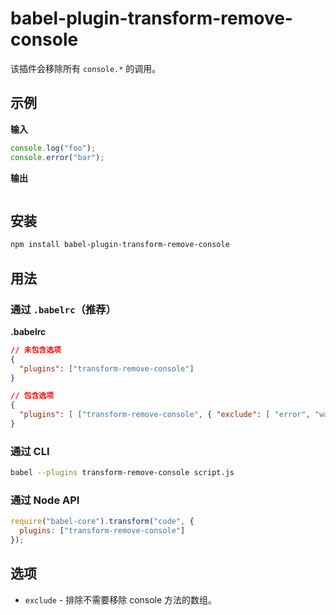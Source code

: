 # babel-plugin-transform-remove-console

该插件会移除所有 `console.*` 的调用。

## 示例

**输入**

```javascript
console.log("foo");
console.error("bar");
```

**输出**

```javascript
```

## 安装

```sh
npm install babel-plugin-transform-remove-console
```

## 用法

### 通过 `.babelrc`（推荐）

**.babelrc**

```json
// 未包含选项
{
  "plugins": ["transform-remove-console"]
}
```

```json
// 包含选项
{
  "plugins": [ ["transform-remove-console", { "exclude": [ "error", "warn"] }] ]
}
```

### 通过 CLI

```sh
babel --plugins transform-remove-console script.js
```

### 通过 Node API

```javascript
require("babel-core").transform("code", {
  plugins: ["transform-remove-console"]
});
```

## 选项

+ `exclude` - 排除不需要移除 console 方法的数组。
